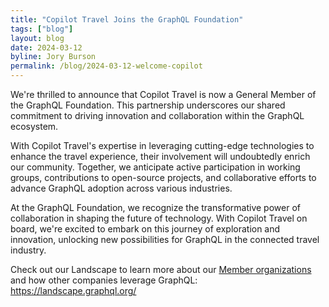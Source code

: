 ```yaml
---
title: "Copilot Travel Joins the GraphQL Foundation"
tags: ["blog"]
layout: blog
date: 2024-03-12
byline: Jory Burson
permalink: /blog/2024-03-12-welcome-copilot
---
```


We're thrilled to announce that Copilot Travel is now a General Member of the GraphQL Foundation. This partnership underscores our shared commitment to driving innovation and collaboration within the GraphQL ecosystem.

With Copilot Travel's expertise in leveraging cutting-edge technologies to enhance the travel experience, their involvement will undoubtedly enrich our community. Together, we anticipate active participation in working groups, contributions to open-source projects, and collaborative efforts to advance GraphQL adoption across various industries.

At the GraphQL Foundation, we recognize the transformative power of collaboration in shaping the future of technology. With Copilot Travel on board, we're excited to embark on this journey of exploration and innovation, unlocking new possibilities for GraphQL in the connected travel industry.

Check out our Landscape to learn more about our [Member organizations](https://graphql.org/foundation/members/) and how other companies leverage GraphQL: https://landscape.graphql.org/
